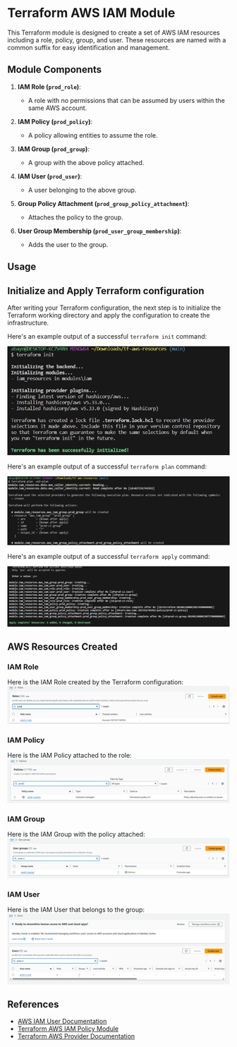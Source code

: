 # Terraform AWS IAM Module

This Terraform module is designed to create a set of AWS IAM resources including a role, policy, group, and user. These resources are named with a common suffix for easy identification and management.

## Module Components

1. **IAM Role (`prod_role`)**: 
   - A role with no permissions that can be assumed by users within the same AWS account.

2. **IAM Policy (`prod_policy`)**: 
   - A policy allowing entities to assume the role.

3. **IAM Group (`prod_group`)**: 
   - A group with the above policy attached.

4. **IAM User (`prod_user`)**: 
   - A user belonging to the above group.

5. **Group Policy Attachment (`prod_group_policy_attachment`)**:
   - Attaches the policy to the group.

6. **User Group Membership (`prod_user_group_membership`)**:
   - Adds the user to the group.

## Usage

## Initialize and Apply Terraform configuration

After writing your Terraform configuration, the next step is to initialize the Terraform working directory and apply the configuration to create the infrastructure.

Here's an example output of a successful `terraform init` command:

![Terraform Initialization](images/terraform_init.png)

Here's an example output of a successful `terraform plan` command:

![Terraform Plan](images/terraform_plan.png)

Here's an example output of a successful `terraform apply` command:

![Terraform Apply](images/terraform_apply.png)

## AWS Resources Created

### IAM Role
Here is the IAM Role created by the Terraform configuration:
![IAM Role](images/iam_role_created.png)

### IAM Policy
Here is the IAM Policy attached to the role:
![IAM Policy](images/iam_policy_created.png)

### IAM Group
Here is the IAM Group with the policy attached:
![IAM Group](images/iam_group_created.png)

### IAM User
Here is the IAM User that belongs to the group:
![IAM User](images/iam_user_created.png)



## References
- [AWS IAM User Documentation](https://docs.aws.amazon.com/)
- [Terraform AWS IAM Policy Module](https://github.com/terraform-aws-modules/terraform-aws-iam)
- [Terraform AWS Provider Documentation](https://registry.terraform.io/providers/hashicorp/aws/latest/docs/resources/iam_role_policy_attachment)
